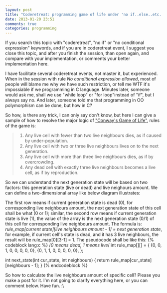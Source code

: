 ```yaml
---
layout: post
title: "Coderetreat: programming game of life under 'no if..else..etc. condition' restriction"
date: 2013-01-20 23:51
comments: true
categories: programming
---
```

If you search this topic with "coderetreat", "no if" or "no conditional expression" keywords, and if you are in coderetreat event, I suggest you close this topic, and after you finish the session, than open again, and compare with your implementation, or comments your better implementation here.

I have facilitate several coderetreat events, not master it, but experienced. When in the session with rule *No conditional expression allowed*, most of people will blame me why we have such restriction, or tell me WTF it's impossiable if we programming in C language. Minutes later, someone would ask me, shall we use "while loop" or "for loop"instead of "if", but I always say no. And later, someone told me that programming in OO polymorphism can be done, but how in C?

So how, is there any trick, I can only say don't know, but here I can give a sample of how to resolve the major logic of ["Conway's Game of Life"](http://en.wikipedia.org/wiki/Conway%27s_Game_of_Life "Game of Life"), rules of the game is:
 
 > 1. Any live cell with fewer than two live neighbours dies, as if caused by under-population.
 > 2. Any live cell with two or three live neighbours lives on to the next generation.
 > 3. Any live cell with more than three live neighbours dies, as if by overcrowding.
 > 4. Any dead cell with exactly three live neighbours becomes a live cell, as if by reproduction.
 
 So we can understand the next generation state will be based on two factors: this generation state (live or dead) and live neighours amount. We can define a two-dimensional array like below diagram illustrates:
 
The first row means if current generation state is dead (0), for corresponding live neighbours amount, the next generation state of this cell shall be what (0 or 1); similar, the second row means if current generation state is live (1), the value of the array is the next generation state (0/1) of this cell for corresponding live neighbours amount. The formula is: *rule_map[current state][live neighbours amount - 1] = next generation state*, for example, if current cell's state is dead, and it has 3 live neighbours, the result will be rule_map[0][3-1] = 1. The pseudocode shall be like this:
 {% codeblock lang:c %}
 /*0 means dead, 1 means live*/
 int rule_map[][] = {
     {0, 0, 1, 0, 0, 0, 0, 0},
     {0, 1, 1, 0, 0, 0, 0, 0},
 };
 
 int next_state(int cur_state, int neighbours)
 {
     return rule_map[cur_state][neighbours - 1];
 }
 {% endcodeblock %}


So how to calculate the live neighbours amount of specific cell? Please you make a post for it. I'm not going to clarify everything here, or you can comment below. Have fun. :\
